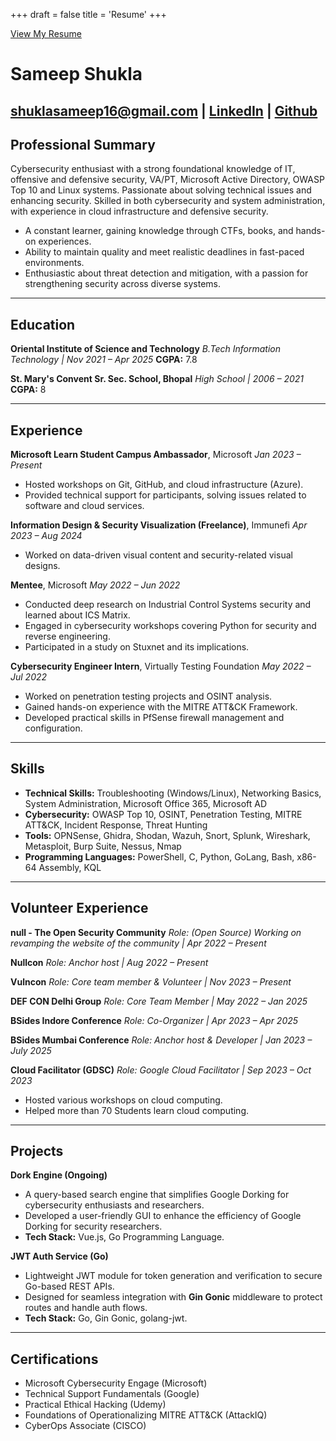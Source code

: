 
+++ 
draft = false 
title = 'Resume'
+++

[View My Resume](/images/Sameep_Shukla_Resume.pdf)
# Sameep Shukla
[shuklasameep16@gmail.com](mailto:shuklasameep16@gmail.com) | [LinkedIn](https://www.linkedin.com/in/sameepshukla/) | [Github](https://github.com/sameepshukla)
---

## Professional Summary

Cybersecurity enthusiast with a strong foundational knowledge of IT, offensive and defensive security, VA/PT, Microsoft Active Directory, OWASP Top 10 and Linux systems. Passionate about solving technical issues and enhancing security. Skilled in both cybersecurity and system administration, with experience in cloud infrastructure and defensive security.

* A constant learner, gaining knowledge through CTFs, books, and hands-on experiences.
* Ability to maintain quality and meet realistic deadlines in fast-paced environments.
* Enthusiastic about threat detection and mitigation, with a passion for strengthening security across diverse systems.

---

## Education

**Oriental Institute of Science and Technology**
*B.Tech Information Technology | Nov 2021 – Apr 2025*
**CGPA:** 7.8

**St. Mary's Convent Sr. Sec. School, Bhopal**
*High School | 2006 – 2021*
**CGPA:** 8

---

## Experience

**Microsoft Learn Student Campus Ambassador**, Microsoft
*Jan 2023 – Present*
* Hosted workshops on Git, GitHub, and cloud infrastructure (Azure).
* Provided technical support for participants, solving issues related to software and cloud services.

**Information Design & Security Visualization (Freelance)**, Immunefi
*Apr 2023 – Aug 2024*
* Worked on data-driven visual content and security-related visual designs.

**Mentee**, Microsoft
*May 2022 – Jun 2022*
* Conducted deep research on Industrial Control Systems security and learned about ICS Matrix.
* Engaged in cybersecurity workshops covering Python for security and reverse engineering.
* Participated in a study on Stuxnet and its implications.

**Cybersecurity Engineer Intern**, Virtually Testing Foundation
*May 2022 – Jul 2022*
* Worked on penetration testing projects and OSINT analysis.
* Gained hands-on experience with the MITRE ATT&CK Framework.
* Developed practical skills in PfSense firewall management and configuration.

---

## Skills

* **Technical Skills:** Troubleshooting (Windows/Linux), Networking Basics, System Administration, Microsoft Office 365, Microsoft AD
* **Cybersecurity:** OWASP Top 10, OSINT, Penetration Testing, MITRE ATT&CK, Incident Response, Threat Hunting
* **Tools:** OPNSense, Ghidra, Shodan, Wazuh, Snort, Splunk, Wireshark, Metasploit, Burp Suite, Nessus, Nmap
* **Programming Languages:** PowerShell, C, Python, GoLang, Bash, x86-64 Assembly, KQL

---

## Volunteer Experience

**null - The Open Security Community**
*Role: (Open Source) Working on revamping the website of the community | Apr 2022 – Present*

**Nullcon**
*Role: Anchor host | Aug 2022 – Present*

**Vulncon**
*Role: Core team member & Volunteer | Nov 2023 – Present*

**DEF CON Delhi Group**
*Role: Core Team Member | May 2022 – Jan 2025*

**BSides Indore Conference**
*Role: Co-Organizer | Apr 2023 – Apr 2025*

**BSides Mumbai Conference**
*Role: Anchor host & Developer | Jan 2023 – July 2025*

**Cloud Facilitator (GDSC)**
*Role: Google Cloud Facilitator | Sep 2023 – Oct 2023*
* Hosted various workshops on cloud computing.
* Helped more than 70 Students learn cloud computing.

---

## Projects

**Dork Engine (Ongoing)**
* A query-based search engine that simplifies Google Dorking for cybersecurity enthusiasts and researchers.
* Developed a user-friendly GUI to enhance the efficiency of Google Dorking for security researchers.
* **Tech Stack:** Vue.js, Go Programming Language.

**JWT Auth Service (Go)**
* Lightweight JWT module for token generation and verification to secure Go-based REST APIs.
* Designed for seamless integration with **Gin Gonic** middleware to protect routes and handle auth flows.
* **Tech Stack:** Go, Gin Gonic, golang-jwt.

---

## Certifications
* Microsoft Cybersecurity Engage (Microsoft)
* Technical Support Fundamentals (Google)
* Practical Ethical Hacking (Udemy)
* Foundations of Operationalizing MITRE ATT&CK (AttackIQ)
* CyberOps Associate (CISCO)